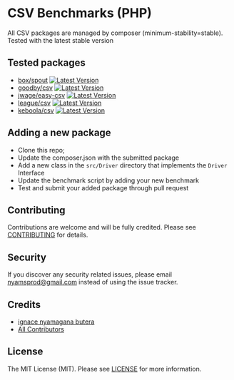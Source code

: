 CSV Benchmarks (PHP)
==========

All CSV packages are managed by composer (minimum-stability=stable). Tested with the latest stable version


Tested packages
-------

- [box/spout](https://github.com/box/spout) [![Latest Version](https://img.shields.io/github/release/box/spout.svg?style=flat-square)](https://github.com/box/spout/releases)
- [goodby/csv](https://github.com/goodby/csv) [![Latest Version](https://img.shields.io/github/release/goodby/csv.svg?style=flat-square)](https://github.com/goodby/csv/releases)
- [jwage/easy-csv](https://github.com/jwage/easy-csv) [![Latest Version](https://img.shields.io/github/release/jwage/easy-csv.svg?style=flat-square)](https://github.com/jwage/easy-csv/releases)
- [league/csv](https://github.com/thephpleague/csv) [![Latest Version](https://img.shields.io/github/release/thephpleague/csv.svg?style=flat-square)](https://github.com/thephpleague/csv/releases)
- [keboola/csv](https://github.com/kebookla/php-csv) [![Latest Version](https://img.shields.io/github/release/keboola/csv.svg?style=flat-square)](https://github.com/keboola/php-csv/releases)

Adding a new package
----

- Clone this repo;
- Update the composer.json with the submitted package
- Add a new class in the `src/Driver` directory that implements the `Driver` Interface
- Update the benchmark script by adding your new benchmark
- Test and submit your added package through pull request

Contributing
-------

Contributions are welcome and will be fully credited. Please see [CONTRIBUTING](CONTRIBUTING.md) for details.

Security
-------

If you discover any security related issues, please email nyamsprod@gmail.com instead of using the issue tracker.

Credits
-------

- [ignace nyamagana butera](https://github.com/nyamsprod)
- [All Contributors](https://github.com/nyamsprod/csv-benchmarks/graphs/contributors)

License
-------

The MIT License (MIT). Please see [LICENSE](LICENSE) for more information.
